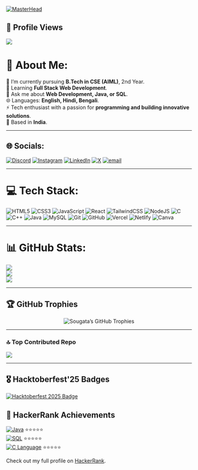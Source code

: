 [![MasterHead](https://nielseniq.com/wp-content/uploads/sites/4/2021/02/data-science-icon-animation-banner-clockwise-4.gif)](https://in-imitable.io)

## 👀 Profile Views
![](https://komarev.com/ghpvc/?username=Sougata2006&color=blueviolet&style=for-the-badge)

# 💫 About Me:
🔭 I’m currently pursuing **B.Tech in CSE (AIML)**, 2nd Year.<br>
🌱 Learning **Full Stack Web Development**.<br>
💬 Ask me about **Web Development, Java, or SQL**.<br>
🌐 Languages: **English, Hindi, Bengali**.<br>
⚡ Tech enthusiast with a passion for **programming and building innovative solutions**.<br>
📍 Based in **India**.

---

## 🌐 Socials:
[![Discord](https://img.shields.io/badge/Discord-%237289DA.svg?logo=discord&logoColor=white)](https://discord.gg/sougata2006)
[![Instagram](https://img.shields.io/badge/Instagram-%23E4405F.svg?logo=Instagram&logoColor=white)](https://instagram.com/sougata_2006)
[![LinkedIn](https://img.shields.io/badge/LinkedIn-%230077B5.svg?logo=linkedin&logoColor=white)](https://linkedin.com/in/sougata-paul)
[![X](https://img.shields.io/badge/X-black.svg?logo=X&logoColor=white)](https://x.com/@Sougata_2006)
[![email](https://img.shields.io/badge/Email-D14836?logo=gmail&logoColor=white)](mailto:work.sougata06@gmail.com)

---

# 💻 Tech Stack:
![HTML5](https://img.shields.io/badge/html5-%23E34F26.svg?style=for-the-badge&logo=html5&logoColor=white)
![CSS3](https://img.shields.io/badge/css3-%231572B6.svg?style=for-the-badge&logo=css3&logoColor=white)
![JavaScript](https://img.shields.io/badge/javascript-%23323330.svg?style=for-the-badge&logo=javascript&logoColor=%23F7DF1E)
![React](https://img.shields.io/badge/react-%2300D8FF.svg?style=for-the-badge&logo=react&logoColor=white)
![TailwindCSS](https://img.shields.io/badge/tailwindcss-%231a202c.svg?style=for-the-badge&logo=tailwindcss&logoColor=06B6D4)
![NodeJS](https://img.shields.io/badge/node.js-%2343853D.svg?style=for-the-badge&logo=node.js&logoColor=white)
![C](https://img.shields.io/badge/c-%2300599C.svg?style=for-the-badge&logo=c&logoColor=white)
![C++](https://img.shields.io/badge/c++-%2300599C.svg?style=for-the-badge&logo=c%2B%2B&logoColor=white)
![Java](https://img.shields.io/badge/java-%23ED8B00.svg?style=for-the-badge&logo=openjdk&logoColor=white)
![MySQL](https://img.shields.io/badge/mysql-4479A1.svg?style=for-the-badge&logo=mysql&logoColor=white)
![Git](https://img.shields.io/badge/git-%23F05033.svg?style=for-the-badge&logo=git&logoColor=white)
![GitHub](https://img.shields.io/badge/github-%23121011.svg?style=for-the-badge&logo=github&logoColor=white)
![Vercel](https://img.shields.io/badge/vercel-%23000000.svg?style=for-the-badge&logo=vercel&logoColor=white)
![Netlify](https://img.shields.io/badge/netlify-%23000000.svg?style=for-the-badge&logo=netlify&logoColor=#00C7B7)
![Canva](https://img.shields.io/badge/Canva-%2300C4CC.svg?style=for-the-badge&logo=Canva&logoColor=white)

---

# 📊 GitHub Stats:
![](https://github-readme-stats.vercel.app/api?username=Sougata2006&theme=radical&hide_border=false&include_all_commits=true&count_private=false)<br/>
![](https://nirzak-streak-stats.vercel.app/?user=Sougata2006&theme=radical&hide_border=false)<br/>
![](https://github-readme-stats.vercel.app/api/top-langs/?username=Sougata2006&theme=radical&hide_border=false&include_all_commits=true&count_private=false&layout=compact)

---

## 🏆 GitHub Trophies
<p align="center">
  <img src="https://github-profile-trophies.vercel.app/?username=Sougata2006&theme=radical&margin-w=15" alt="Sougata’s GitHub Trophies"/>
</p>



---

### 🔝 Top Contributed Repo
![](https://github-contributor-stats.vercel.app/api?username=Sougata2006&limit=5&theme=dark&combine_all_yearly_contributions=true)

---

## 🎖️ Hacktoberfest'25 Badges  
[![Hacktoberfest 2025 Badge](https://holopin.me/sougata2006)](https://holopin.me/sougata2006)

## 🏅 HackerRank Achievements

[![Java](https://img.shields.io/badge/Java-brightgreen?logo=java&logoColor=white)](https://www.hackerrank.com/psougata32) ⭐⭐⭐⭐⭐  
[![SQL](https://img.shields.io/badge/SQL-blue?logo=databricks&logoColor=white)](https://www.hackerrank.com/psougata32) ⭐⭐⭐⭐⭐  
[![C Language](https://img.shields.io/badge/C%20Language-orange?logo=c&logoColor=white)](https://www.hackerrank.com/psougata32) ⭐⭐⭐⭐⭐  

Check out my full profile on [HackerRank](https://www.hackerrank.com/psougata32).

